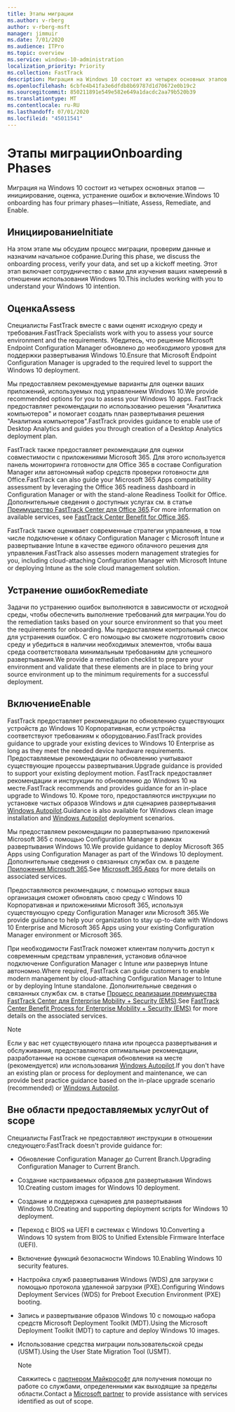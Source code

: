```yaml
---
title: Этапы миграции
ms.author: v-rberg
author: v-rberg-msft
manager: jimmuir
ms.date: 7/01/2020
ms.audience: ITPro
ms.topic: overview
ms.service: windows-10-administration
localization_priority: Priority
ms.collection: FastTrack
description: Миграция на Windows 10 состоит из четырех основных этапов — инициирование, оценка, устранение ошибок и включение.
ms.openlocfilehash: 6cbfe4b41fa3e6dfdb8b69787d1d70672e0b19c2
ms.sourcegitcommit: 850211891e549e582e649a1dacdc2aa79b520b39
ms.translationtype: MT
ms.contentlocale: ru-RU
ms.lasthandoff: 07/01/2020
ms.locfileid: "45011541"
---
```

# <a name="onboarding-phases"></a><span data-ttu-id="4bd7b-103">Этапы миграции</span><span class="sxs-lookup"><span data-stu-id="4bd7b-103">Onboarding Phases</span></span>

<span data-ttu-id="4bd7b-104">Миграция на Windows 10 состоит из четырех основных этапов — инициирование, оценка, устранение ошибок и включение.</span><span class="sxs-lookup"><span data-stu-id="4bd7b-104">Windows 10 onboarding has four primary phases—Initiate, Assess, Remediate, and Enable.</span></span>

## <a name="initiate"></a><span data-ttu-id="4bd7b-105">Инициирование</span><span class="sxs-lookup"><span data-stu-id="4bd7b-105">Initiate</span></span>

<span data-ttu-id="4bd7b-106">На этом этапе мы обсудим процесс миграции, проверим данные и назначим начальное собрание.</span><span class="sxs-lookup"><span data-stu-id="4bd7b-106">During this phase, we discuss the onboarding process, verify your data, and set up a kickoff meeting.</span></span> <span data-ttu-id="4bd7b-107">Этот этап включает сотрудничество с вами для изучения ваших намерений в отношении использования Windows 10.</span><span class="sxs-lookup"><span data-stu-id="4bd7b-107">This includes working with you to understand your Windows 10 intention.</span></span>

## <a name="assess"></a><span data-ttu-id="4bd7b-108">Оценка</span><span class="sxs-lookup"><span data-stu-id="4bd7b-108">Assess</span></span>

<span data-ttu-id="4bd7b-109">Специалисты FastTrack вместе с вами оценят исходную среду и требования.</span><span class="sxs-lookup"><span data-stu-id="4bd7b-109">FastTrack Specialists work with you to assess your source environment and the requirements.</span></span> <span data-ttu-id="4bd7b-110">Убедитесь, что решение Microsoft Endpoint Configuration Manager обновлено до необходимого уровня для поддержки развертывания Windows 10.</span><span class="sxs-lookup"><span data-stu-id="4bd7b-110">Ensure that Microsoft Endpoint Configuration Manager is upgraded to the required level to support the Windows 10 deployment.</span></span> 

<span data-ttu-id="4bd7b-111">Мы предоставляем рекомендуемые варианты для оценки ваших приложений, используемых под управлением Windows 10.</span><span class="sxs-lookup"><span data-stu-id="4bd7b-111">We provide recommended options for you to assess your Windows 10 apps.</span></span> <span data-ttu-id="4bd7b-112">FastTrack предоставляет рекомендации по использованию решения "Аналитика компьютеров" и помогает создать план развертывания решения "Аналитика компьютеров".</span><span class="sxs-lookup"><span data-stu-id="4bd7b-112">FastTrack provides guidance to enable use of Desktop Analytics and guides you through creation of a Desktop Analytics deployment plan.</span></span>

<span data-ttu-id="4bd7b-113">FastTrack также предоставляет рекомендации для оценки совместимости с приложениями Microsoft 365. Для этого используется панель мониторинга готовности для Office 365 в составе Configuration Manager или автономный набор средств проверки готовности для Office.</span><span class="sxs-lookup"><span data-stu-id="4bd7b-113">FastTrack can also guide your Microsoft 365 Apps compatibility assessment by leveraging the Office 365 readiness dashboard in Configuration Manager or with the stand-alone Readiness Toolkit for Office.</span></span> <span data-ttu-id="4bd7b-114">Дополнительные сведения о доступных услугах см. в статье [Преимущество FastTrack Center для Office 365](O365-fasttrack-benefit-for-office-365.md).</span><span class="sxs-lookup"><span data-stu-id="4bd7b-114">For more information on available services, see [FastTrack Center Benefit for Office 365](O365-fasttrack-benefit-for-office-365.md).</span></span> 

<span data-ttu-id="4bd7b-115">FastTrack также оценивает современные стратегии управления, в том числе подключение к облаку Configuration Manager с Microsoft Intune и развертывание Intune в качестве единого облачного решения для управления.</span><span class="sxs-lookup"><span data-stu-id="4bd7b-115">FastTrack also assesses modern management strategies for you, including cloud-attaching Configuration Manager with Microsoft Intune or deploying Intune as the sole cloud management solution.</span></span>

## <a name="remediate"></a><span data-ttu-id="4bd7b-116">Устранение ошибок</span><span class="sxs-lookup"><span data-stu-id="4bd7b-116">Remediate</span></span>

<span data-ttu-id="4bd7b-117">Задачи по устранению ошибок выполняются в зависимости от исходной среды, чтобы обеспечить выполнение требований для миграции.</span><span class="sxs-lookup"><span data-stu-id="4bd7b-117">You do the remediation tasks based on your source environment so that you meet the requirements for onboarding.</span></span> <span data-ttu-id="4bd7b-118">Мы предоставляем контрольный список для устранения ошибок. С его помощью вы сможете подготовить свою среду и убедиться в наличии необходимых элементов, чтобы ваша среда соответствовала минимальным требованиям для успешного развертывания.</span><span class="sxs-lookup"><span data-stu-id="4bd7b-118">We provide a remediation checklist to prepare your environment and validate that these elements are in place to bring your source environment up to the minimum requirements for a successful deployment.</span></span> 

## <a name="enable"></a><span data-ttu-id="4bd7b-119">Включение</span><span class="sxs-lookup"><span data-stu-id="4bd7b-119">Enable</span></span>

<span data-ttu-id="4bd7b-120">FastTrack предоставляет рекомендации по обновлению существующих устройств до Windows 10 Корпоративная, если устройства соответствуют требованиям к оборудованию.</span><span class="sxs-lookup"><span data-stu-id="4bd7b-120">FastTrack provides guidance to upgrade your existing devices to Windows 10 Enterprise as long as they meet the needed device hardware requirements.</span></span> <span data-ttu-id="4bd7b-121">Предоставляемые рекомендации по обновлению учитывают существующие процессы развертывания.</span><span class="sxs-lookup"><span data-stu-id="4bd7b-121">Upgrade guidance is provided to support your existing deployment motion.</span></span> <span data-ttu-id="4bd7b-122">FastTrack предоставляет рекомендации и инструкции по обновлению до Windows 10 на месте.</span><span class="sxs-lookup"><span data-stu-id="4bd7b-122">FastTrack recommends and provides guidance for an in-place upgrade to Windows 10.</span></span> <span data-ttu-id="4bd7b-123">Кроме того, предоставляются инструкции по установке чистых образов Windows и для сценариев развертывания [Windows Autopilot](EMS-onboarding-phases.md#windows-autopilot).</span><span class="sxs-lookup"><span data-stu-id="4bd7b-123">Guidance is also available for Windows clean image installation and [Windows Autopilot](EMS-onboarding-phases.md#windows-autopilot) deployment scenarios.</span></span> 

<span data-ttu-id="4bd7b-124">Мы предоставляем рекомендации по развертыванию приложений Microsoft 365 с помощью Configuration Manager в рамках развертывания Windows 10.</span><span class="sxs-lookup"><span data-stu-id="4bd7b-124">We provide guidance to deploy Microsoft 365 Apps using Configuration Manager as part of the Windows 10 deployment.</span></span> <span data-ttu-id="4bd7b-125">Дополнительные сведения о связанных службах см. в разделе [Приложения Microsoft 365](O365-onboarding-and-migration.md#microsoft-365-apps).</span><span class="sxs-lookup"><span data-stu-id="4bd7b-125">See [Microsoft 365 Apps](O365-onboarding-and-migration.md#microsoft-365-apps) for more details on associated services.</span></span>

<span data-ttu-id="4bd7b-126">Предоставляются рекомендации, с помощью которых ваша организация сможет обновлять свою среду с Windows 10 Корпоративная и приложениями Microsoft 365, используя существующую среду Configuration Manager или Microsoft 365.</span><span class="sxs-lookup"><span data-stu-id="4bd7b-126">We provide guidance to help your organization to stay up-to-date with Windows 10 Enterprise and Microsoft 365 Apps using your existing Configuration Manager environment or Microsoft 365.</span></span>

<span data-ttu-id="4bd7b-127">При необходимости FastTrack поможет клиентам получить доступ к современным средствам управления, установив облачное подключение Configuration Manager с Intune или развернув Intune автономно.</span><span class="sxs-lookup"><span data-stu-id="4bd7b-127">Where required, FastTrack can guide customers to enable modern management by cloud-attaching Configuration Manager to Intune or by deploying Intune standalone.</span></span> <span data-ttu-id="4bd7b-128">Дополнительные сведения о связанных службах см. в статье [Процесс реализации преимущества FastTrack Center для Enterprise Mobility + Security (EMS)](EMS-fasttrack-process.md).</span><span class="sxs-lookup"><span data-stu-id="4bd7b-128">See [FastTrack Center Benefit Process for Enterprise Mobility + Security (EMS)](EMS-fasttrack-process.md) for more details on the associated services.</span></span>

> [!NOTE]
> <span data-ttu-id="4bd7b-129">Если у вас нет существующего плана или процесса развертывания и обслуживания, предоставляются оптимальные рекомендации, разработанные на основе сценария обновления на месте (рекомендуется) или использования [Windows Autopilot](EMS-onboarding-phases.md#windows-autopilot).</span><span class="sxs-lookup"><span data-stu-id="4bd7b-129">If you don't have an existing plan or process for deployment and maintenance, we can provide best practice guidance based on the in-place upgrade scenario (recommended) or [Windows Autopilot](EMS-onboarding-phases.md#windows-autopilot).</span></span>

## <a name="out-of-scope"></a><span data-ttu-id="4bd7b-130">Вне области предоставляемых услуг</span><span class="sxs-lookup"><span data-stu-id="4bd7b-130">Out of scope</span></span>

<span data-ttu-id="4bd7b-131">Специалисты FastTrack не предоставляют инструкции в отношении следующего:</span><span class="sxs-lookup"><span data-stu-id="4bd7b-131">FastTrack doesn't provide guidance for:</span></span>

- <span data-ttu-id="4bd7b-132">Обновление Configuration Manager до Current Branch.</span><span class="sxs-lookup"><span data-stu-id="4bd7b-132">Upgrading Configuration Manager to Current Branch.</span></span>
- <span data-ttu-id="4bd7b-133">Создание настраиваемых образов для развертывания Windows 10.</span><span class="sxs-lookup"><span data-stu-id="4bd7b-133">Creating custom images for Windows 10 deployment.</span></span>
- <span data-ttu-id="4bd7b-134">Создание и поддержка сценариев для развертывания Windows 10.</span><span class="sxs-lookup"><span data-stu-id="4bd7b-134">Creating and supporting deployment scripts for Windows 10 deployment.</span></span>
- <span data-ttu-id="4bd7b-135">Переход с BIOS на UEFI в системах с Windows 10.</span><span class="sxs-lookup"><span data-stu-id="4bd7b-135">Converting a Windows 10 system from BIOS to Unified Extensible Firmware Interface (UEFI).</span></span>
- <span data-ttu-id="4bd7b-136">Включение функций безопасности Windows 10.</span><span class="sxs-lookup"><span data-stu-id="4bd7b-136">Enabling Windows 10 security features.</span></span> 
- <span data-ttu-id="4bd7b-137">Настройка служб развертывания Windows (WDS) для загрузки с помощью протокола удаленной загрузки (PXE).</span><span class="sxs-lookup"><span data-stu-id="4bd7b-137">Configuring Windows Deployment Services (WDS) for Preboot Execution Environment (PXE) booting.</span></span>
- <span data-ttu-id="4bd7b-138">Запись и развертывание образов Windows 10 с помощью набора средств Microsoft Deployment Toolkit (MDT).</span><span class="sxs-lookup"><span data-stu-id="4bd7b-138">Using the Microsoft Deployment Toolkit (MDT) to capture and deploy Windows 10 images.</span></span>
- <span data-ttu-id="4bd7b-139">Использование средства миграции пользовательской среды (USMT).</span><span class="sxs-lookup"><span data-stu-id="4bd7b-139">Using the User State Migration Tool (USMT).</span></span>

  > [!NOTE]
  > <span data-ttu-id="4bd7b-140">Свяжитесь с [партнером Майкрософт](https://go.microsoft.com/fwlink/?linkid=2080150) для получения помощи по работе со службами, определенными как выходящие за пределы области.</span><span class="sxs-lookup"><span data-stu-id="4bd7b-140">Contact a [Microsoft partner](https://go.microsoft.com/fwlink/?linkid=2080150) to provide assistance with services identified as out of scope.</span></span>

 